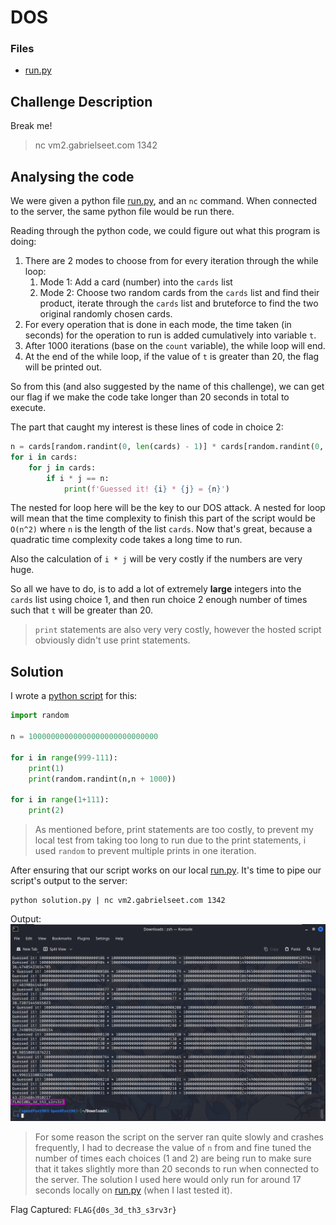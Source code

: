 # DOS

### Files

- [run.py](run.py)

## Challenge Description

Break me!

> nc vm2.gabrielseet.com 1342

## Analysing the code

We were given a python file [run.py](run.py), and an `nc` command. When connected to the server, the same python file would be run there.

Reading through the python code, we could figure out what this program is doing:
1. There are 2 modes to choose from for every iteration through the while loop:
    1. Mode 1: Add a card (number) into the `cards` list
    2. Mode 2: Choose two random cards from the `cards` list and find their product, iterate through the `cards` list and bruteforce to find the two original randomly chosen cards.
2. For every operation that is done in each mode, the time taken (in seconds) for the operation to run is added cumulatively into variable `t`.
3. After 1000 iterations (base on the `count` variable), the while loop will end.
4. At the end of the while loop, if the value of `t` is greater than 20, the flag will be printed out.

So from this (and also suggested by the name of this challenge), we can get our flag if we make the code take longer than 20 seconds in total to execute.

The part that caught my interest is these lines of code in choice 2:
```py
n = cards[random.randint(0, len(cards) - 1)] * cards[random.randint(0, len(cards) - 1)]
for i in cards:
    for j in cards:
        if i * j == n:
            print(f'Guessed it! {i} * {j} = {n}')
```

The nested for loop here will be the key to our DOS attack. A nested for loop will mean that the time complexity to finish this part of the script would be `O(n^2)` where `n` is the length of the list `cards`. Now that's great, because a quadratic time complexity code takes a long time to run.

Also the calculation of `i * j` will be very costly if the numbers are very huge.

So all we have to do, is to add a lot of extremely **large** integers into the `cards` list using choice 1, and then run choice 2 enough number of times such that `t` will be greater than 20.

> `print` statements are also very very costly, however the hosted script obviously didn't use print statements.

## Solution

I wrote a [python script](solution.py) for this:
```py
import random

n = 10000000000000000000000000000

for i in range(999-111):
    print(1)
    print(random.randint(n,n + 1000))

for i in range(1+111):
    print(2)
```

> As mentioned before, print statements are too costly, to prevent my local test from taking too long to run due to the print statements, i used `random` to prevent multiple prints in one iteration.

After ensuring that our script works on our local [run.py](run.py). It's time to pipe our script's output to the server:
```
python solution.py | nc vm2.gabrielseet.com 1342
```

Output:  
![screenshot1.jpg](assets/screenshot1.jpg)

> For some reason the script on the server ran quite slowly and crashes frequently, I had to decrease the value of `n` from and fine tuned the number of times each choices (1 and 2) are being run to make sure that it takes slightly more than 20 seconds to run when connected to the server. The solution I used here would only run for around 17 seconds locally on [run.py](run.py) (when I last tested it).

Flag Captured: `FLAG{d0s_3d_th3_s3rv3r}`
